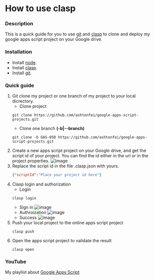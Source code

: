 # How to use clasp

### Description
This is a quick guide for you to use [git](https://git-scm.com/downloads) and [clasp](https://github.com/google/clasp) to clone and deploy my google apps script project on your Google drive.

### Installation
* Install [node](https://nodejs.org/en/).
* Install [clasp](https://github.com/google/clasp).
* Install [git](https://git-scm.com/downloads).

### Quick guide
1. Git clone my project or one branch of my project to your local dicrectory.
    * Clone project
    ``` git
    git clone https://github.com/ashtonfei/google-apps-script-projects.git
    ``` 
    * Clone one branch **(-b|--branch)**
    ```git
    git clone -b GAS-058 https://github.com/ashtonfei/google-apps-script-projects.git
    ```
2. Create a new apps script project on your Google drive, and get the script id of your project. You can find the id either in the url or in the project properties.
    ![image](https://user-images.githubusercontent.com/16481229/87847833-8cab0f00-c90d-11ea-84d5-594b5d98655b.png)
3. Replace the script id in the file .clasp.json with yours.
    ``` json
    {"scriptId":"Place your project id here"}
    ```
4. Clasp login and authorization
    * Login
    ```
    clasp login
    ```
    * Sign in
    ![image](https://user-images.githubusercontent.com/16481229/87848211-836f7180-c910-11ea-969b-e55b1b6cbfc8.png)
    * Authroization
    ![image](https://user-images.githubusercontent.com/16481229/87848222-9b46f580-c910-11ea-8f6a-f4d942b50abf.png)
    * Success
    ![image](https://user-images.githubusercontent.com/16481229/87848237-c3365900-c910-11ea-8fe4-5399b3deb4db.png)
5. Push your local project to the online apps script project
    ```
    clasp push
    ```
6. Open the apps script project to validate the result
    ```
    clasp open
    ```
    
### YouTube
My playlist about [Google Apps Script](https://www.youtube.com/playlist?list=PLQhwjnEjYj8Bf_EZDrrcmkB9vcB9Sk3x0)